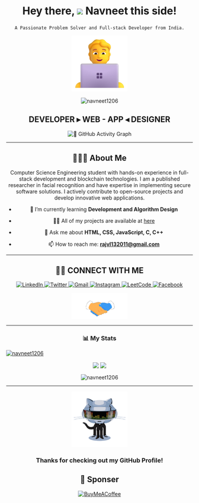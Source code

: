 <div align="center">

<h1 align="center">Hey there, <img src="https://raw.githubusercontent.com/MartinHeinz/MartinHeinz/master/wave.gif" width="40px"> Navneet this side!</h1>

`A Passionate Problem Solver and Full-stack Developer from India.`

<a href="#"><img src="assets/technologist.png" width="150"></a>
<p align="center"> <img src="https://komarev.com/ghpvc/?username=navneet1206&label=Profile%20views&color=0e75b6&style=flat" alt="navneet1206" /> </p>
<p align="center">
	<h2 align="center">DEVELOPER ▸ WEB - APP ◂ DESIGNER</h2>
</p>

![🔄 GitHub Activity Graph](https://github-readme-activity-graph.vercel.app/graph?username=navneet1206&theme=react-dark&hide_border=true&area=true) <hr>

## 🙋🏻‍♂️ **About Me**

Computer Science Engineering student with hands-on experience in full-stack development and blockchain technologies. I am a published researcher in facial recognition and have expertise in implementing secure software solutions. I actively contribute to open-source projects and develop innovative web applications.

- 🌱 I’m currently learning **Development and Algorithm Design**

- 👨‍💻 All of my projects are available at [here](https://navneet-resume.netlify.app/)

- 💬 Ask me about **HTML, CSS, JavaScript, C, C++**

- 📫 How to reach me: **rajvl132011@gmail.com**

</div><hr>

<div align="center">

## 🤝🏻 **CONNECT WITH ME**

<a href="https://www.linkedin.com/in/Navneet1206/">
    <img src="https://img.shields.io/badge/LinkedIn-00384d?style=for-the-badge&logo=linkedin&logoColor=white" title="LinkedIn"  alt="LinkedIn"/>
</a>
<a href="https://twitter.com/navneet1206"> 
    <img src="https://img.shields.io/badge/Twitter-00384d?style=for-the-badge&logo=x&logoColor=white" title="Twitter"  alt="Twitter"/>
</a>
<a href="mailto:rajvl132011@gmail.com"> 
    <img src="https://img.shields.io/badge/Gmail-00384d?style=for-the-badge&logo=gmail&logoColor=white" title="Gmail"  alt="Gmail"/>
</a>
<a href="https://instagram.com/navneet1204_"> 
    <img src="https://img.shields.io/badge/Instagram-00384d?style=for-the-badge&logo=instagram&logoColor=white" title="Instagram"  alt="Instagram"/>
</a>
<a href="https://www.leetcode.com/Navneet1206"> 
    <img src="https://img.shields.io/badge/LeetCode-00384d?style=for-the-badge&logo=leetcode&logoColor=white" title="LeetCode"  alt="LeetCode"/>
</a>
<a href="https://fb.com/navneet1206"> 
    <img src="https://img.shields.io/badge/Facebook-00384d?style=for-the-badge&logo=facebook&logoColor=white" title="Facebook"  alt="Facebook"/>
</a>

<img src="assets/hi.gif" width="150"><hr>

<h3 align="center">📊 My Stats</h3>
<p align="left"> <a href="https://github.com/ryo-ma/github-profile-trophy"><img src="https://github-profile-trophy.vercel.app/?username=navneet1206&theme=algolia" alt="navneet1206" /></a> </p>
<p align="center">
    <img align="center" src="https://github-readme-stats.vercel.app/api?username=navneet1206&show_icons=true&rank_icon=github&border=true&border_color=ffffff&title_color=00ACC1&amp&icon_color=00ACC1&amp&text_color=FFFFFF&amp&bg_color=001233&count_private=true&include_all_commits=true&show=reviews,discussions_started,discussions_answered,prs_merged,prs_merged_percentage"/>
    <img align="center" height="195px" src="https://github-readme-stats.vercel.app/api/top-langs/?username=navneet1206&show_icons=true&border=true&border_color=ffffff&text_color=FFFFFF&bg_color=001233&title_color=00ACC1&langs_count=15&layout=compact" />
</p>
<p><img align="center" src="https://github-readme-streak-stats.herokuapp.com/?user=navneet1206&border=true&border_color=00ACC1&theme=algolia&disable_animations=true" alt="navneet1206" /></p>
</p>
</div> <hr>

<div align="center">
<a href="#"><img src="assets/githubgif.gif" width="150"></a>

### **Thanks for checking out my GitHub Profile!**  

 ## 💌 Sponser

  [![BuyMeACoffee](https://img.buymeacoffee.com/button-api/?text=Buymeacoffee&emoji=&slug=navneet1206&button_colour=FFDD00&font_colour=000000&font_family=Comic&outline_colour=000000&coffee_colour=ffffff)](https://buymeacoffee.com/rajvl13201e)

</div>
